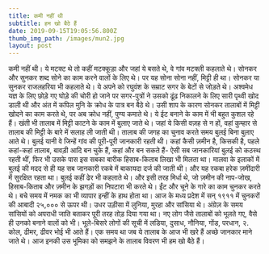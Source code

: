 ```yaml
---
title: कमी नहीं थी
subtitle: हम खो बैठे हैं
date: 2019-09-15T19:05:56.800Z
thumb_img_path: /images/mun2.jpg
layout: post
---
```

कमी नहीं थी। ये मटक्ट थे तो कहीं मटक्कूड़ा और जहां ये बसते थे, वे गांव मटक्ली कहलाते थे। सोनकर और सुनकर शब्द सोने का काम करने वालों के लिए थे। पर यह सोना सोना नहीं, मिट्टी ही था। सोनकर या सुनकर राजलहरिया भी कहलाते थे। ये अपने को रघुवंश के सम्राट सगर के बेटों से जोड़ते थे। अश्वमेध यज्ञ के लिए छोड़े गए घोड़े की चोरी हो जाने पर सगर-पुत्रों ने उसको ढूंढ निकालने के लिए सारी पृथ्वी खोद डाली थी और अंत में कपिल मुनि के क्रोध के पात्र बन बैठे थे। उसी शाप के कारण सोनकर तालाबों में मिट्टी खोदने का काम करते थे, पर अब क्रोध नहीं, पुण्य कमाते थे। ये ईट बनाने के काम में भी बहुत कुशल रहे हैं। खंती भी तालाब में मिट्टी काटने के काम में बुलाए जाते थे। जहां ये किसी वज़ह से न हों, वहां कुम्हार से तालाब की मिट्टी के बारे में सलाह ली जाती थी। तालाब की जगह का चुनाव करते समय बुलई बिना बुलाए आते थे। बुलई यानी वे जिन्हें गांव की पूरी-पूरी जानकारी रहती थी। कहां कैसी ज़मीन है, किसकी है, पहले कहां-कहां तालाब, बावड़ी आदि बन चुके हैं, कहां और बन सकते हैं- ऐसी सब जानकारियां बुलई को कठस्थ रहती थीं, फिर भी उसके पास इस सबका बारीक हिसाब-किताब लिखा भी मिलता था। मालवा के इलाकों में बुलई की मदद से ही यह सब जानकारी रकबे में बाकायदा दर्ज की जाती थी। और यह रकबा हरेक ज़मींदारी में सुरक्षित रहता था। बुलई कहीं ढेर भी कहलाते थे। और इसी तरह मिर्धा थे, जो ज़मीन की नाप-जोख, हिसाब-किताब और ज़मीन के झगड़ों का निपटारा भी करते थे। ईंट और चूने के गारे का काम चुनकर करते थे। बचे समय में नमक का भी व्यापार इन्हीं के हाथ होता था। आज के मध्य प्रदेश में सन् १९११ में चुनकरों की आबादी २५,००० से ऊपर थी। उधर उड़ीसा में लुनिया, मुरहा और सांसिया थे। अंग्रेज़ के समय सांसियों को अपराधी जाति बताकर पूरी तरह तोड़ दिया गया था। नए लोग जैसे तालाबों को भूलते गए, वैसे ही उनको बनाने वालों को भी। भूले-बिसरे लोगों की सूची में लडिया, दुसाध, नौनिया, गोंड, परधान, २. कोल, ढीमर, ढीवर भोई भी आते हैं। एक समय था जब ये तालाब के आज भी खरे हैं अच्छे जानकार माने जाते थे। आज इनकी उस भूमिका को समझने के तालाब विवरण भी हम खो बैठे हैं।
